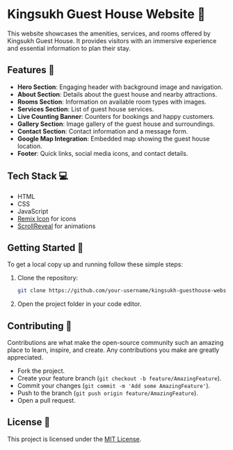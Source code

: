 # Kingsukh Guest House Website 🏡

This website showcases the amenities, services, and rooms offered by Kingsukh Guest House. It provides visitors with an immersive experience and essential information to plan their stay.

## Features 🌟

- **Hero Section**: Engaging header with background image and navigation.
- **About Section**: Details about the guest house and nearby attractions.
- **Rooms Section**: Information on available room types with images.
- **Services Section**: List of guest house services.
- **Live Counting Banner**: Counters for bookings and happy customers.
- **Gallery Section**: Image gallery of the guest house and surroundings.
- **Contact Section**: Contact information and a message form.
- **Google Map Integration**: Embedded map showing the guest house location.
- **Footer**: Quick links, social media icons, and contact details.

## Tech Stack 💻

- HTML
- CSS
- JavaScript
- [Remix Icon](https://remixicon.com/) for icons
- [ScrollReveal](https://scrollrevealjs.org/) for animations

## Getting Started 🚀

To get a local copy up and running follow these simple steps:

1. Clone the repository:
   ```bash
   git clone https://github.com/your-username/kingsukh-guesthouse-website.git
2. Open the project folder in your code editor.


## Contributing 🤝

Contributions are what make the open-source community such an amazing place to learn, inspire, and create. Any contributions you make are greatly appreciated.

- Fork the project.
- Create your feature branch (`git checkout -b feature/AmazingFeature`).
- Commit your changes (`git commit -m 'Add some AmazingFeature'`).
- Push to the branch (`git push origin feature/AmazingFeature`).
- Open a pull request.

## License 📝

This project is licensed under the [MIT License](LICENSE).

